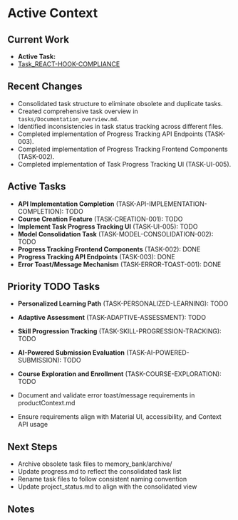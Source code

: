 # Active Context

## Current Work

- **Active Task:**
- [Task_REACT-HOOK-COMPLIANCE](tasks/Task_REACT-HOOK-COMPLIANCE-001.md)

## Recent Changes

- Consolidated task structure to eliminate obsolete and duplicate tasks.
- Created comprehensive task overview in `tasks/Documentation_overview.md`.
- Identified inconsistencies in task status tracking across different files.
- Completed implementation of Progress Tracking API Endpoints (TASK-003).
- Completed implementation of Progress Tracking Frontend Components (TASK-002).
- Completed implementation of Task Progress Tracking UI (TASK-UI-005).

## Active Tasks

- **API Implementation Completion** (TASK-API-IMPLEMENTATION-COMPLETION): TODO
- **Course Creation Feature** (TASK-CREATION-001): TODO
- **Implement Task Progress Tracking UI** (TASK-UI-005): TODO
- **Model Consolidation Task** (TASK-MODEL-CONSOLIDATION-002): TODO
- **Progress Tracking Frontend Components** (TASK-002): DONE
- **Progress Tracking API Endpoints** (TASK-003): DONE
- **Error Toast/Message Mechanism** (TASK-ERROR-TOAST-001): DONE

## Priority TODO Tasks

- **Personalized Learning Path** (TASK-PERSONALIZED-LEARNING): TODO
- **Adaptive Assessment** (TASK-ADAPTIVE-ASSESSMENT): TODO
- **Skill Progression Tracking** (TASK-SKILL-PROGRESSION-TRACKING): TODO
- **AI-Powered Submission Evaluation** (TASK-AI-POWERED-SUBMISSION): TODO
- **Course Exploration and Enrollment** (TASK-COURSE-EXPLORATION): TODO

- Document and validate error toast/message requirements in productContext.md
- Ensure requirements align with Material UI, accessibility, and Context API usage

## Next Steps

- Archive obsolete task files to memory_bank/archive/
- Update progress.md to reflect the consolidated task list
- Rename task files to follow consistent naming convention
- Update project_status.md to align with the consolidated view

## Notes
